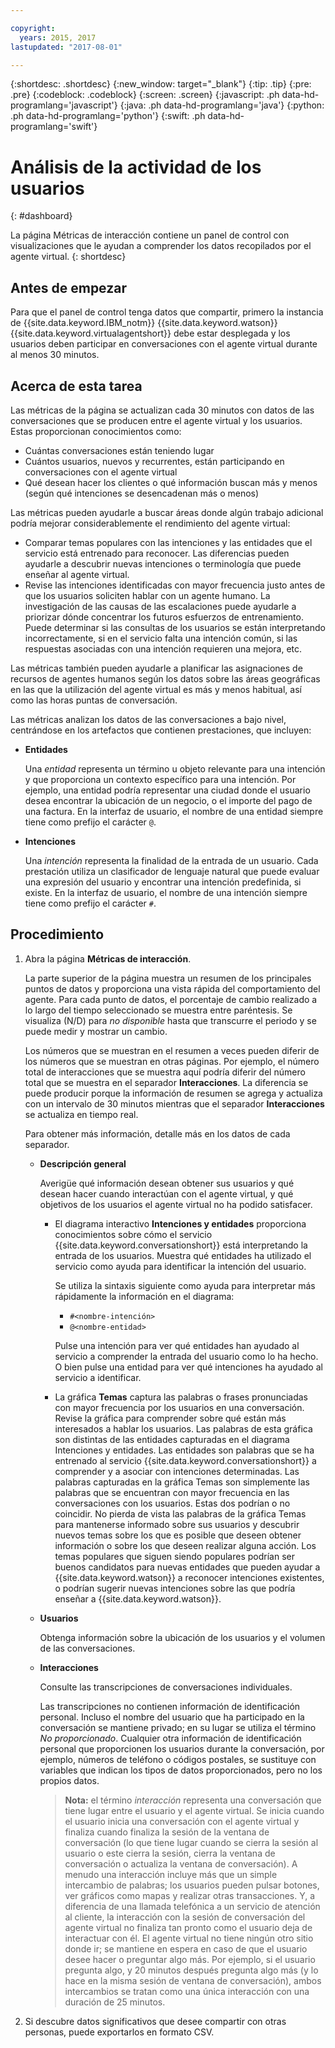 ```yaml
---

copyright:
  years: 2015, 2017
lastupdated: "2017-08-01"

---
```


{:shortdesc: .shortdesc}
{:new_window: target="_blank"}
{:tip: .tip}
{:pre: .pre}
{:codeblock: .codeblock}
{:screen: .screen}
{:javascript: .ph data-hd-programlang='javascript'}
{:java: .ph data-hd-programlang='java'}
{:python: .ph data-hd-programlang='python'}
{:swift: .ph data-hd-programlang='swift'}

# Análisis de la actividad de los usuarios
{: #dashboard}

La página Métricas de interacción contiene un panel de control con visualizaciones que le ayudan a comprender los datos recopilados por el agente virtual.
{: shortdesc}

## Antes de empezar

Para que el panel de control tenga datos que compartir, primero la instancia de {{site.data.keyword.IBM_notm}} {{site.data.keyword.watson}} {{site.data.keyword.virtualagentshort}} debe estar desplegada y los usuarios deben participar en conversaciones con el agente virtual durante al menos 30 minutos.

## Acerca de esta tarea

Las métricas de la página se actualizan cada 30 minutos con datos de las conversaciones que se producen entre el agente virtual y los usuarios. Estas proporcionan conocimientos como:

- Cuántas conversaciones están teniendo lugar
- Cuántos usuarios, nuevos y recurrentes, están participando en conversaciones con el agente virtual
- Qué desean hacer los clientes o qué información buscan más y menos (según qué intenciones se desencadenan más o menos)

Las métricas pueden ayudarle a buscar áreas donde algún trabajo adicional podría mejorar considerablemente el rendimiento del agente virtual:

- Comparar temas populares con las intenciones y las entidades que el servicio está entrenado para reconocer. Las diferencias pueden ayudarle a descubrir nuevas intenciones o terminología que puede enseñar al agente virtual.
- Revise las intenciones identificadas con mayor frecuencia justo antes de que los usuarios soliciten hablar con un agente humano. La investigación de las causas de las escalaciones puede ayudarle a priorizar dónde concentrar los futuros esfuerzos de entrenamiento. Puede determinar si las consultas de los usuarios se están interpretando incorrectamente, si en el servicio falta una intención común, si las respuestas asociadas con una intención requieren una mejora, etc.

Las métricas también pueden ayudarle a planificar las asignaciones de recursos de agentes humanos según los datos sobre las áreas geográficas en las que la utilización del agente virtual es más y menos habitual, así como las horas puntas de conversación.

Las métricas analizan los datos de las conversaciones a bajo nivel, centrándose en los artefactos que contienen prestaciones, que incluyen:

- **Entidades**

    Una *entidad* representa un término u objeto relevante para una intención y que proporciona un contexto específico para una intención. Por ejemplo, una entidad podría representar una ciudad donde el usuario desea encontrar la ubicación de un negocio, o el importe del pago de una factura. En la interfaz de usuario, el nombre de una entidad siempre tiene como prefijo el carácter `@`.

- **Intenciones**

    Una *intención* representa la finalidad de la entrada de un usuario. Cada prestación utiliza un clasificador de lenguaje natural que puede evaluar una expresión del usuario y encontrar una intención predefinida, si existe. En la interfaz de usuario, el nombre de una intención siempre tiene como prefijo el carácter `#`.

## Procedimiento

1. Abra la página **Métricas de interacción**.

    La parte superior de la página muestra un resumen de los principales puntos de datos y proporciona una vista rápida del comportamiento del agente. Para cada punto de datos, el porcentaje de cambio realizado a lo largo del tiempo seleccionado se muestra entre paréntesis. Se visualiza (N/D) para *no disponible* hasta que transcurre el periodo y se puede medir y mostrar un cambio.

    Los números que se muestran en el resumen a veces pueden diferir de los números que se muestran en otras páginas. Por ejemplo, el número total de interacciones que se muestra aquí podría diferir del número total que se muestra en el separador **Interacciones**. La diferencia se puede producir porque la información de resumen se agrega y actualiza con un intervalo de 30 minutos mientras que el separador **Interacciones** se actualiza en tiempo real.

    Para obtener más información, detalle más en los datos de cada separador.
    - **<b>Descripción general**</b>

        Averigüe qué información desean obtener sus usuarios y qué desean hacer cuando interactúan con el agente virtual, y qué objetivos de los usuarios el agente virtual no ha podido satisfacer.
        - El diagrama interactivo **Intenciones y entidades** proporciona conocimientos sobre cómo el servicio {{site.data.keyword.conversationshort}} está interpretando la entrada de los usuarios. Muestra qué entidades ha utilizado el servicio como ayuda para identificar la intención del usuario.

            Se utiliza la sintaxis siguiente como ayuda para interpretar más rápidamente la información en el diagrama:
            - `#<nombre-intención>`
            - `@<nombre-entidad>`

            Pulse una intención para ver qué entidades han ayudado al servicio a comprender la entrada del usuario como lo ha hecho. O bien pulse una entidad para ver qué intenciones ha ayudado al servicio a identificar.

        - La gráfica **Temas** captura las palabras o frases pronunciadas con mayor frecuencia por los usuarios en una conversación. Revise la gráfica para comprender sobre qué están más interesados a hablar los usuarios. Las palabras de esta gráfica son distintas de las entidades capturadas en el diagrama Intenciones y entidades. Las entidades son palabras que se ha entrenado al servicio {{site.data.keyword.conversationshort}} a comprender y a asociar con intenciones determinadas. Las palabras capturadas en la gráfica Temas son simplemente las palabras que se encuentran con mayor frecuencia en las conversaciones con los usuarios. Estas dos podrían o no coincidir. No pierda de vista las palabras de la gráfica Temas para mantenerse informado sobre sus usuarios y descubrir nuevos temas sobre los que es posible que deseen obtener información o sobre los que deseen realizar alguna acción. Los temas populares que siguen siendo populares podrían ser buenos candidatos para nuevas entidades que pueden ayudar a {{site.data.keyword.watson}} a reconocer intenciones existentes, o podrían sugerir nuevas intenciones sobre las que podría enseñar a {{site.data.keyword.watson}}.

    - **<b>Usuarios**</b>

        Obtenga información sobre la ubicación de los usuarios y el volumen de las conversaciones.

    - **<b>Interacciones**</b>

        Consulte las transcripciones de conversaciones individuales.

        Las transcripciones no contienen información de identificación personal. Incluso el nombre del usuario que ha participado en la conversación se mantiene privado; en su lugar se utiliza el término *No proporcionado*. Cualquier otra información de identificación personal que proporcionen los usuarios durante la conversación, por ejemplo, números de teléfono o códigos postales, se sustituye con variables que indican los tipos de datos proporcionados, pero no los propios datos.

        > **Nota:** el término *interacción* representa una conversación que tiene lugar entre el usuario y el agente virtual. Se inicia cuando el usuario inicia una conversación con el agente virtual y finaliza cuando finaliza la sesión de la ventana de conversación (lo que tiene lugar cuando se cierra la sesión al usuario o este cierra la sesión, cierra la ventana de conversación o actualiza la ventana de conversación). A menudo una interacción incluye más que un simple intercambio de palabras; los usuarios pueden pulsar botones, ver gráficos como mapas y realizar otras transacciones. Y, a diferencia de una llamada telefónica a un servicio de atención al cliente, la interacción con la sesión de conversación del agente virtual no finaliza tan pronto como el usuario deja de interactuar con él. El agente virtual no tiene ningún otro sitio donde ir; se mantiene en espera en caso de que el usuario desee hacer o preguntar algo más. Por ejemplo, si el usuario pregunta algo, y 20 minutos después pregunta algo más (y lo hace en la misma sesión de ventana de conversación), ambos intercambios se tratan como una única interacción con una duración de 25 minutos.
1. Si descubre datos significativos que desee compartir con otras personas, puede exportarlos en formato CSV.

